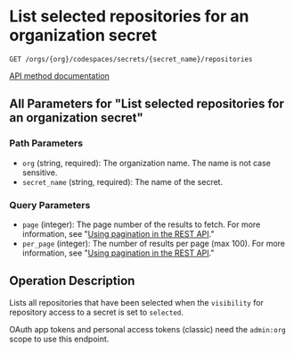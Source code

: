 # List selected repositories for an organization secret

`GET /orgs/{org}/codespaces/secrets/{secret_name}/repositories`

[API method documentation](https://docs.github.com/rest/codespaces/organization-secrets#list-selected-repositories-for-an-organization-secret)

## All Parameters for "List selected repositories for an organization secret"

### Path Parameters

- `org` (string, required): The organization name. The name is not case sensitive.
- `secret_name` (string, required): The name of the secret.
### Query Parameters

- `page` (integer): The page number of the results to fetch. For more information, see "[Using pagination in the REST API](https://docs.github.com/rest/using-the-rest-api/using-pagination-in-the-rest-api)."
- `per_page` (integer): The number of results per page (max 100). For more information, see "[Using pagination in the REST API](https://docs.github.com/rest/using-the-rest-api/using-pagination-in-the-rest-api)."

## Operation Description

Lists all repositories that have been selected when the `visibility`
for repository access to a secret is set to `selected`.

OAuth app tokens and personal access tokens (classic) need the `admin:org` scope to use this endpoint.
